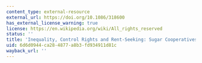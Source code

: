 ```yaml
---
content_type: external-resource
external_url: https://doi.org/10.1086/318600
has_external_license_warning: true
license: https://en.wikipedia.org/wiki/All_rights_reserved
status: ''
title: 'Inequality, Control Rights and Rent-Seeking: Sugar Cooperatives In Maharashtra'
uid: 6d6d0944-ca28-4877-a8b3-fd934911d81c
wayback_url: ''
---
```

